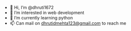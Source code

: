 - 👋 Hi, I’m @dhruti1672
- 👀 I’m interested in web development
- 🌱 I’m currently learning python
- 📫 Can mail on dhrutidmehta123@gmail.com to reach me 

<!---
dhruti1672/dhruti1672 is a ✨ special ✨ repository because its `README.md` (this file) appears on your GitHub profile.
You can click the Preview link to take a look at your changes.
--->
